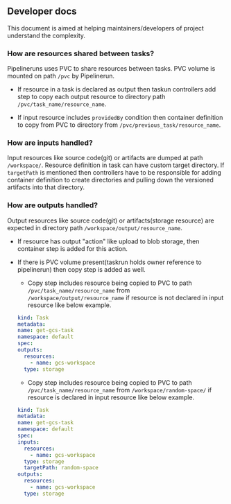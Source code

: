 ## Developer docs

This document is aimed at helping maintainers/developers of project understand
the complexity.

### How are resources shared between tasks?

Pipelineruns uses PVC to share resources between tasks. PVC volume is mounted on
path `/pvc` by Pipelinerun.

- If resource in a task is declared as output then taskun controllers add step
  to copy each output resource to directory path `/pvc/task_name/resource_name`.

- If input resource includes `providedBy` condition then container definition to
  copy from PVC to directory from `/pvc/previous_task/resource_name`.

### How are inputs handled?

Input resources like source code(git) or artifacts are dumped at path
`/workspace/`. Resource definition in task can have custom target directory. If
`targetPath` is mentioned then controllers have to be responsible for adding
container definition to create directories and pulling down the versioned
artifacts into that directory.

### How are outputs handled?

Output resources like source code(git) or artifacts(storage resource) are
expected in directory path `/workspace/output/resource_name`.

- If resource has output "action" like upload to blob storage, then container
  step is added for this action.
- If there is PVC volume present(taskrun holds owner reference to pipelinerun)
  then copy step is added as well.

  - Copy step includes resource being copied to PVC to path
    `/pvc/task_name/resource_name` from `/workspace/output/resource_name` if
    resource is not declared in input resource like below example.

  ```yaml
  kind: Task
  metadata:
  name: get-gcs-task
  namespace: default
  spec:
  outputs:
    resources:
      - name: gcs-workspace
    type: storage
  ```

  - Copy step includes resource being copied to PVC to path
    `/pvc/task_name/resource_name` from `/workspace/random-space/` if resource
    is declared in input resource like below example.

  ```yaml
  kind: Task
  metadata:
  name: get-gcs-task
  namespace: default
  spec:
  inputs:
    resources:
      - name: gcs-workspace
    type: storage
    targetPath: random-space
  outputs:
    resources:
      - name: gcs-workspace
    type: storage
  ```
